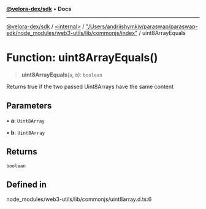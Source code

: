 [**@velora-dex/sdk**](../../../../README.md) • **Docs**

***

[@velora-dex/sdk](../../../../globals.md) / [\<internal\>](../../../README.md) / ["/Users/andriishymkiv/paraswap/paraswap-sdk/node\_modules/web3-utils/lib/commonjs/index"](../README.md) / uint8ArrayEquals

# Function: uint8ArrayEquals()

> **uint8ArrayEquals**(`a`, `b`): `boolean`

Returns true if the two passed Uint8Arrays have the same content

## Parameters

• **a**: `Uint8Array`

• **b**: `Uint8Array`

## Returns

`boolean`

## Defined in

node\_modules/web3-utils/lib/commonjs/uint8array.d.ts:6
